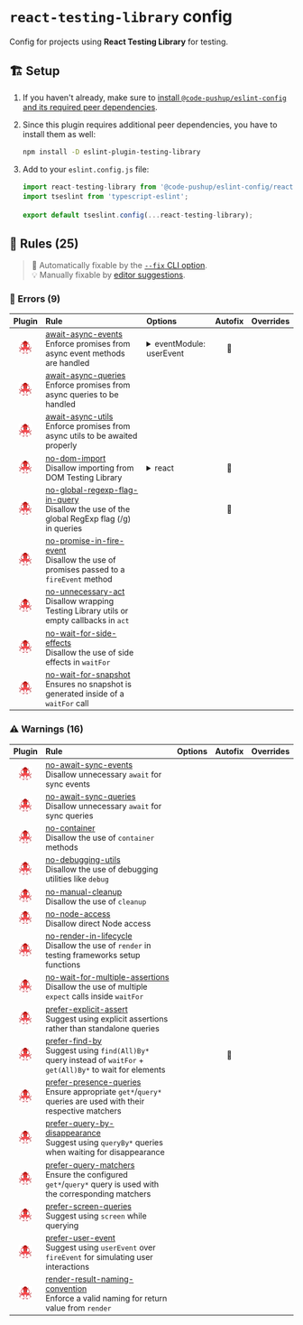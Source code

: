 # `react-testing-library` config

Config for projects using **React Testing Library** for testing.

## 🏗️ Setup

1. If you haven't already, make sure to [install `@code-pushup/eslint-config` and its required peer dependencies](../README.md#🏗️-setup).
2. Since this plugin requires additional peer dependencies, you have to install them as well:

   ```sh
   npm install -D eslint-plugin-testing-library
   ```

3. Add to your `eslint.config.js` file:

   ```js
   import react-testing-library from '@code-pushup/eslint-config/react-testing-library.js';
   import tseslint from 'typescript-eslint';
   
   export default tseslint.config(...react-testing-library);
   ```

## 📏 Rules (25)

> 🔧 Automatically fixable by the [`--fix` CLI option](https://eslint.org/docs/user-guide/command-line-interface#--fix).<br>💡 Manually fixable by [editor suggestions](https://eslint.org/docs/developer-guide/working-with-rules#providing-suggestions).

### 🚨 Errors (9)

|                               Plugin                               | Rule                                                                                                                                                                                                                      | Options                                                                                                                                  | Autofix | Overrides |
| :----------------------------------------------------------------: | :------------------------------------------------------------------------------------------------------------------------------------------------------------------------------------------------------------------------ | :--------------------------------------------------------------------------------------------------------------------------------------- | :-----: | :-------: |
| [![testing-library](./icons/other/testing-library.png)](undefined) | [await-async-events](https://github.com/testing-library/eslint-plugin-testing-library/tree/main/docs/rules/await-async-events.md)<br />Enforce promises from async event methods are handled                              | <details><summary>eventModule: userEvent</summary><pre lang="json"><code>{&#13;  "eventModule": "userEvent"&#13;}</code></pre></details> |   🔧    |           |
| [![testing-library](./icons/other/testing-library.png)](undefined) | [await-async-queries](https://github.com/testing-library/eslint-plugin-testing-library/tree/main/docs/rules/await-async-queries.md)<br />Enforce promises from async queries to be handled                                |                                                                                                                                          |         |           |
| [![testing-library](./icons/other/testing-library.png)](undefined) | [await-async-utils](https://github.com/testing-library/eslint-plugin-testing-library/tree/main/docs/rules/await-async-utils.md)<br />Enforce promises from async utils to be awaited properly                             |                                                                                                                                          |         |           |
| [![testing-library](./icons/other/testing-library.png)](undefined) | [no-dom-import](https://github.com/testing-library/eslint-plugin-testing-library/tree/main/docs/rules/no-dom-import.md)<br />Disallow importing from DOM Testing Library                                                  | <details><summary>react</summary><pre lang="json"><code>"react"</code></pre></details>                                                   |   🔧    |           |
| [![testing-library](./icons/other/testing-library.png)](undefined) | [no-global-regexp-flag-in-query](https://github.com/testing-library/eslint-plugin-testing-library/tree/main/docs/rules/no-global-regexp-flag-in-query.md)<br />Disallow the use of the global RegExp flag (/g) in queries |                                                                                                                                          |   🔧    |           |
| [![testing-library](./icons/other/testing-library.png)](undefined) | [no-promise-in-fire-event](https://github.com/testing-library/eslint-plugin-testing-library/tree/main/docs/rules/no-promise-in-fire-event.md)<br />Disallow the use of promises passed to a `fireEvent` method            |                                                                                                                                          |         |           |
| [![testing-library](./icons/other/testing-library.png)](undefined) | [no-unnecessary-act](https://github.com/testing-library/eslint-plugin-testing-library/tree/main/docs/rules/no-unnecessary-act.md)<br />Disallow wrapping Testing Library utils or empty callbacks in `act`                |                                                                                                                                          |         |           |
| [![testing-library](./icons/other/testing-library.png)](undefined) | [no-wait-for-side-effects](https://github.com/testing-library/eslint-plugin-testing-library/tree/main/docs/rules/no-wait-for-side-effects.md)<br />Disallow the use of side effects in `waitFor`                          |                                                                                                                                          |         |           |
| [![testing-library](./icons/other/testing-library.png)](undefined) | [no-wait-for-snapshot](https://github.com/testing-library/eslint-plugin-testing-library/tree/main/docs/rules/no-wait-for-snapshot.md)<br />Ensures no snapshot is generated inside of a `waitFor` call                    |                                                                                                                                          |         |           |

### ⚠️ Warnings (16)

|                               Plugin                               | Rule                                                                                                                                                                                                                                | Options | Autofix | Overrides |
| :----------------------------------------------------------------: | :---------------------------------------------------------------------------------------------------------------------------------------------------------------------------------------------------------------------------------- | :------ | :-----: | :-------: |
| [![testing-library](./icons/other/testing-library.png)](undefined) | [no-await-sync-events](https://github.com/testing-library/eslint-plugin-testing-library/tree/main/docs/rules/no-await-sync-events.md)<br />Disallow unnecessary `await` for sync events                                             |         |         |           |
| [![testing-library](./icons/other/testing-library.png)](undefined) | [no-await-sync-queries](https://github.com/testing-library/eslint-plugin-testing-library/tree/main/docs/rules/no-await-sync-queries.md)<br />Disallow unnecessary `await` for sync queries                                          |         |         |           |
| [![testing-library](./icons/other/testing-library.png)](undefined) | [no-container](https://github.com/testing-library/eslint-plugin-testing-library/tree/main/docs/rules/no-container.md)<br />Disallow the use of `container` methods                                                                  |         |         |           |
| [![testing-library](./icons/other/testing-library.png)](undefined) | [no-debugging-utils](https://github.com/testing-library/eslint-plugin-testing-library/tree/main/docs/rules/no-debugging-utils.md)<br />Disallow the use of debugging utilities like `debug`                                         |         |         |           |
| [![testing-library](./icons/other/testing-library.png)](undefined) | [no-manual-cleanup](https://github.com/testing-library/eslint-plugin-testing-library/tree/main/docs/rules/no-manual-cleanup.md)<br />Disallow the use of `cleanup`                                                                  |         |         |           |
| [![testing-library](./icons/other/testing-library.png)](undefined) | [no-node-access](https://github.com/testing-library/eslint-plugin-testing-library/tree/main/docs/rules/no-node-access.md)<br />Disallow direct Node access                                                                          |         |         |           |
| [![testing-library](./icons/other/testing-library.png)](undefined) | [no-render-in-lifecycle](https://github.com/testing-library/eslint-plugin-testing-library/tree/main/docs/rules/no-render-in-lifecycle.md)<br />Disallow the use of `render` in testing frameworks setup functions                   |         |         |           |
| [![testing-library](./icons/other/testing-library.png)](undefined) | [no-wait-for-multiple-assertions](https://github.com/testing-library/eslint-plugin-testing-library/tree/main/docs/rules/no-wait-for-multiple-assertions.md)<br />Disallow the use of multiple `expect` calls inside `waitFor`       |         |         |           |
| [![testing-library](./icons/other/testing-library.png)](undefined) | [prefer-explicit-assert](https://github.com/testing-library/eslint-plugin-testing-library/tree/main/docs/rules/prefer-explicit-assert.md)<br />Suggest using explicit assertions rather than standalone queries                     |         |         |           |
| [![testing-library](./icons/other/testing-library.png)](undefined) | [prefer-find-by](https://github.com/testing-library/eslint-plugin-testing-library/tree/main/docs/rules/prefer-find-by.md)<br />Suggest using `find(All)By*` query instead of `waitFor` + `get(All)By*` to wait for elements         |         |   🔧    |           |
| [![testing-library](./icons/other/testing-library.png)](undefined) | [prefer-presence-queries](https://github.com/testing-library/eslint-plugin-testing-library/tree/main/docs/rules/prefer-presence-queries.md)<br />Ensure appropriate `get*`/`query*` queries are used with their respective matchers |         |         |           |
| [![testing-library](./icons/other/testing-library.png)](undefined) | [prefer-query-by-disappearance](https://github.com/testing-library/eslint-plugin-testing-library/tree/main/docs/rules/prefer-query-by-disappearance.md)<br />Suggest using `queryBy*` queries when waiting for disappearance        |         |         |           |
| [![testing-library](./icons/other/testing-library.png)](undefined) | [prefer-query-matchers](https://github.com/testing-library/eslint-plugin-testing-library/tree/main/docs/rules/prefer-query-matchers.md)<br />Ensure the configured `get*`/`query*` query is used with the corresponding matchers    |         |         |           |
| [![testing-library](./icons/other/testing-library.png)](undefined) | [prefer-screen-queries](https://github.com/testing-library/eslint-plugin-testing-library/tree/main/docs/rules/prefer-screen-queries.md)<br />Suggest using `screen` while querying                                                  |         |         |           |
| [![testing-library](./icons/other/testing-library.png)](undefined) | [prefer-user-event](https://github.com/testing-library/eslint-plugin-testing-library/tree/main/docs/rules/prefer-user-event.md)<br />Suggest using `userEvent` over `fireEvent` for simulating user interactions                    |         |         |           |
| [![testing-library](./icons/other/testing-library.png)](undefined) | [render-result-naming-convention](https://github.com/testing-library/eslint-plugin-testing-library/tree/main/docs/rules/render-result-naming-convention.md)<br />Enforce a valid naming for return value from `render`              |         |         |           |
